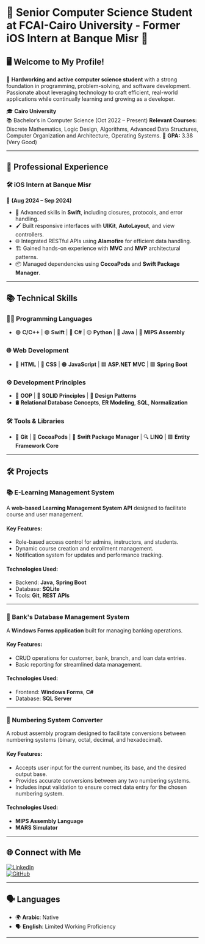 
# 🌟 Senior Computer Science Student at FCAI-Cairo University - Former iOS Intern at Banque Misr 👋  

## 🖥️ Welcome to My Profile!  

💼 **Hardworking and active computer science student** with a strong foundation in programming, problem-solving, and software development. Passionate about leveraging technology to craft efficient, real-world applications while continually learning and growing as a developer.  

🎓 **Cairo University**  
📚 Bachelor’s in Computer Science (Oct 2022 – Present)
**Relevant Courses:** Discrete Mathematics, Logic Design, Algorithms, Advanced Data Structures, Computer
Organization and Architecture, Operating Systems.
🎯 **GPA:** 3.38 (Very Good)  

---

## 💼 **Professional Experience**  

### 🛠 **iOS Intern at Banque Misr**  
📅 **(Aug 2024 – Sep 2024)**  
- 🚀 Advanced skills in **Swift**, including closures, protocols, and error handling.  
- 🖌 Built responsive interfaces with **UIKit**, **AutoLayout**, and view controllers.  
- 🌐 Integrated RESTful APIs using **Alamofire** for efficient data handling.  
- 🏗️ Gained hands-on experience with **MVC** and **MVP** architectural patterns.  
- 📦 Managed dependencies using **CocoaPods** and **Swift Package Manager**.  

---

## 📚 **Technical Skills**  

### **👨‍💻 Programming Languages**  
- 🟢 **C/C++** | 🟣 **Swift** | 🔵 **C#** | 🟡 **Python** | 🔴 **Java** | 🔵 **MIPS Assembly**

### **🌐 Web Development**  
- 🌟 **HTML** | 🎨 **CSS** | 🟠 **JavaScript** | 🟦 **ASP.NET MVC** | 🟪 **Spring Boot**  

### **⚙️ Development Principles**  
- 📐 **OOP** | 🎯 **SOLID Principles** | 🧩 **Design Patterns**  
- 🛢️ **Relational Database Concepts**, **ER Modeling**, **SQL**, **Normalization**

### **🛠️ Tools & Libraries**  
- 📂 **Git** | 🍫 **CocoaPods** | 🚀 **Swift Package Manager** | 🔍 **LINQ** | 🟩 **Entity Framework Core**  

---

## 🛠️ **Projects**  

### **📚 E-Learning Management System**  
A **web-based Learning Management System API** designed to facilitate course and user management.  

#### Key Features:  
- Role-based access control for admins, instructors, and students.  
- Dynamic course creation and enrollment management.  
- Notification system for updates and performance tracking.  

#### Technologies Used:  
- Backend: **Java**, **Spring Boot**  
- Database: **SQLite**  
- Tools: **Git**, **REST APIs**  

---

### **💼 Bank's Database Management System**  
A **Windows Forms application** built for managing banking operations.  

#### Key Features:  
- CRUD operations for customer, bank, branch, and loan data entries.  
- Basic reporting for streamlined data management.  

#### Technologies Used:  
- Frontend: **Windows Forms**, **C#**  
- Database: **SQL Server**

---

### **📐 Numbering System Converter**  
A robust assembly program designed to facilitate conversions between numbering systems (binary, octal, decimal, and hexadecimal).  

#### **Key Features:**  
- Accepts user input for the current number, its base, and the desired output base.  
- Provides accurate conversions between any two numbering systems.
- Includes input validation to ensure correct data entry for the chosen numbering system.  

#### **Technologies Used:**  
- **MIPS Assembly Language**  
- **MARS Simulator**  

---

## 🌐 **Connect with Me**  

[![LinkedIn](https://img.shields.io/badge/LinkedIn-Ahmed%20Nasser-blue?style=for-the-badge&logo=linkedin&logoColor=white)](https://linkedin.com/in/ahmed-nasser-91aab6279)  
[![GitHub](https://img.shields.io/badge/GitHub-Ahmed%20Nasser-black?style=for-the-badge&logo=github&logoColor=white)](https://github.com/AhmedNasser23)  

---

## 🗣️ **Languages**  

- 🌍 **Arabic**: Native  
- 🗣️ **English**: Limited Working Proficiency  

---
